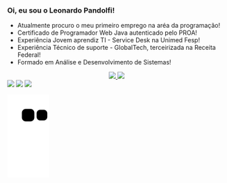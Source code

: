 ### Oi, eu sou o Leonardo Pandolfi!

- Atualmente procuro o meu primeiro emprego na aréa da programação!
- Certificado de Programador Web Java autenticado pelo PROA!
- Experiência Jovem aprendiz TI - Service Desk na Unimed Fesp!
- Experiência Técnico de suporte - GlobalTech, terceirizada na Receita Federal!
- Formado em Análise e Desenvolvimento de Sistemas!


<div align="center">
  <a href="https://github.com/leonardoPandolfi">
  <img height="170em" src="https://github-readme-stats.vercel.app/api?username=leonardoPandolfi&show_icons=false&theme=dark&include_all_commits=true&count_private=true"/>
  <img height="170em" src="https://github-readme-stats.vercel.app/api/top-langs/?username=leonardoPandolfi&layout=compact&langs_count=7&theme=dark"/>
</div>

<div>
  <a href="https://www.instagram.com/leo_pandolfi1/" target="_blank"><img src="https://img.shields.io/badge/Instagram-E4405F?style=for-the-badge&logo=instagram&logoColor=white" target="_blank"></a>
 	<a href="https://www.linkedin.com/in/leonardo-pandolfi/" target="_blank"><img src="https://img.shields.io/badge/LinkedIn-0077B5?style=for-the-badge&logo=linkedin&logoColor=white" target="_blank"></a>
 <a href="mailto:leonardo.pandolfi2002@gmail.com" target="_blank"><img src="https://img.shields.io/badge/Gmail-D14836?style=for-the-badge&logo=gmail&logoColor=white" target="_blank">
<div>

![Snake animation](https://github.com/leonardoPandolfi/leonardoPandolfi/blob/output/github-contribution-grid-snake.svg)


